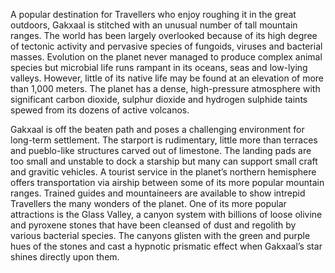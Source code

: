 
A popular destination for Travellers who enjoy roughing it in the great outdoors, Gakxaal is stitched with an unusual number of tall mountain ranges. The world has been largely overlooked because of its high degree of tectonic activity and pervasive species of fungoids, viruses and bacterial masses. Evolution on the planet never managed to produce complex animal species but microbial life runs rampant in its oceans, seas and low-lying valleys. However, little of its native life may be found at an elevation of more than 1,000 meters. The planet has a dense, high-pressure atmosphere with significant carbon dioxide, sulphur dioxide and hydrogen sulphide taints spewed from its dozens of active volcanos.

Gakxaal is off the beaten path and poses a challenging environment for long-term settlement.  The starport is rudimentary, little more than terraces and pueblo-like structures carved out of limestone. The landing pads are too small and unstable to dock a starship but many can support small craft and gravitic vehicles. A tourist service in the planet’s northern hemisphere offers transportation via airship between some of its more popular mountain ranges. Trained guides and mountaineers are available to show intrepid Travellers the many wonders of the planet. One of its more popular attractions is the Glass Valley, a canyon system with billions of loose olivine and pyroxene stones that have been cleansed of dust and regolith by various bacterial species. The canyons glisten with the green and purple hues of the stones and cast a hypnotic prismatic effect when Gakxaal’s star shines directly upon them.
